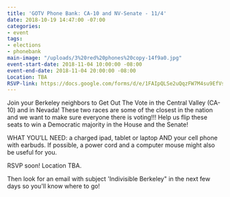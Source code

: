 ```yaml
---
title: 'GOTV Phone Bank: CA-10 and NV-Senate - 11/4'
date: 2018-10-19 14:47:00 -07:00
categories:
- event
tags:
- elections
- phonebank
main-image: "/uploads/3%20red%20phones%20copy-14f9a0.jpg"
event-start-date: 2018-11-04 10:00:00 -08:00
event-end-date: 2018-11-04 20:00:00 -08:00
Location: TBA
RSVP-link: https://docs.google.com/forms/d/e/1FAIpQLSe2uQqzFW7M4su9EfVs81r_d6f2rUfSwGhW4679A-tnciyJQg/viewform
---
```


Join your Berkeley neighbors to Get Out The Vote in the Central Valley (CA-10) and in Nevada! These two races are some of the closest in the nation and we want to make sure everyone there is voting!!! Help us flip these seats to win a Democratic majority in the House and the Senate!

WHAT YOU’LL NEED: a charged ipad, tablet or laptop AND your cell phone with earbuds. If possible, a power cord and a computer mouse might also be useful for you.

RSVP soon!
Location TBA.

Then look for an email with subject 'Indivisible Berkeley" in the next few days so you'll know where to go!